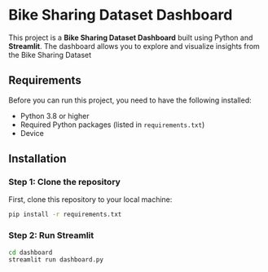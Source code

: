 # Bike Sharing Dataset Dashboard

This project is a **Bike Sharing Dataset Dashboard** built using Python and **Streamlit**. The dashboard allows you to explore and visualize insights from the Bike Sharing Dataset

## Requirements

Before you can run this project, you need to have the following installed:

- Python 3.8 or higher
- Required Python packages (listed in `requirements.txt`)
- Device

## Installation

### Step 1: Clone the repository
First, clone this repository to your local machine:

```bash
pip install -r requirements.txt
```
### Step 2: Run Streamlit

```bash
cd dashboard
streamlit run dashboard.py
```